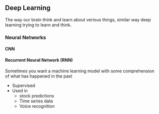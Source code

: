 ## Deep Learning
The way our brain think and learn about verious things, similar way deep learning trying to learn and think.

### Neural Networks

#### CNN

#### Recurrent Neural Network (RNN)
Sometimes you want a machine learning model with some comprehension of what has happened in the past

  - Supervised
  - Used in 
    - stock predictions
    - Time series data
    - Voice recognition
  
